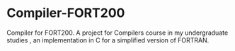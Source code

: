 # Compiler-FORT200
Compiler for FORT200. A project for Compilers course in my undergraduate studies , an implementation in C for a simplified version of  FORTRAN. 
